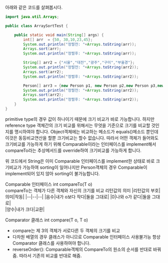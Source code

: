 아래와 같은 코드를 살펴봅시다.

```java
import java.util.Arrays;

public class ArraySortTest {

	public static void main(String[] args) {
		int[] arr  = {50, 30,10,23,45};
		System.out.println("정렬전: "+Arrays.toString(arr));
		Arrays.sort(arr);
		System.out.println("정렬후: "+Arrays.toString(arr));

		String[] arr2 = {"서울","대전","광주","구미","부울경"};
		System.out.println("정렬전: "+Arrays.toString(arr2));
		Arrays.sort(arr2);
		System.out.println("정렬후: "+Arrays.toString(arr2));

        Person[] arr3 = {new Person p1, new Person p2,new Person p3,new Person p4};
		System.out.println("정렬전: "+Arrays.toString(arr2));
		Arrays.sort(arr2);
		System.out.println("정렬후: "+Arrays.toString(arr2));
	}
}
```

primitive type의 경우 값이 하나이기 때문에 크기 비교가 바로 가능합니다. 하지만 reference type 객체간의 크기 비교를 위해서는 무엇을 기준으로 크기를 비교할 것인지를 명시하여야 합니다. Object객체에는 비교하는 메소드가 equals()메소드 뿐인데 이것은 동등비교연산을 할뿐 크기비교는 할수 없습니다. 따라서 어떤 객체가 들어와도 크기비교를 가능하게 하기 위해 Comparable이라는 인터페이스를 implement해서 compareTo라는 추상메서드를 override하여 크기비교를 가능하게 합니다.

위 코드에서 String은 이미 Comparable 인터페이스를 implement한 상태로 바로 크기비교가 가능하여 sorting이 일어나지만 Person객체의 경우 Comparable이 implement되어 있지 않아 sorting이 불가능합니다.

Comparable<T> 인터페이스
int compareTo(T o)  
compareTo는 객체가 다른 객체와 자신의 크기를 비교
리턴값의 의미
|리턴값의 부호|의미|작동|
|--|--|--|
|음수|내가 o보다 작다|둘을 그대로|
|0|나와 o가 같다|둘을 그대로|  
|양수|내가 크다|교환|

Comparator 클래스
int compare(T o, T o)

- compare는 제 3의 객체가 서로다른 두 객체의 크기를 비교
- 다차원 배열의 경우 클래스가 아니므로 Comparable 인터페이스 사용불가능 항상 Comparator 클래스를 사용하여야 합니다.
- reverseOrder(): Comparable객체의 CompareTo의 원소의 순서를 반대로 바꿔줌. 따라서 기존의 비교를 반대로 해줌.
